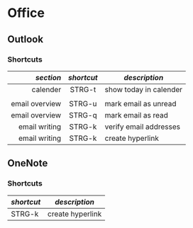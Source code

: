 # Office

## Outlook
### Shortcuts
| *section* | *shortcut* | *description* |
| ---------:|:----------:| ------------- |
calender | STRG-t | show today in calender
| | 
email overview | STRG-u | mark email as unread
email overview | STRG-q | mark email as read
email writing | STRG-k | verify email addresses
email writing | STRG-k | create hyperlink

## OneNote
### Shortcuts
| *shortcut* | *description* |
|:---------- | ------------- |
STRG-k | create hyperlink
